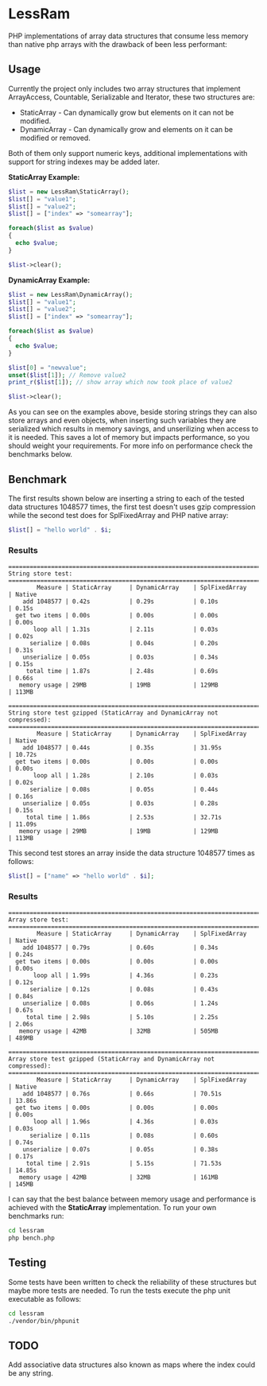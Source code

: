 # LessRam

PHP implementations of array data structures that consume less memory
than native php arrays with the drawback of been less performant:

## Usage

Currently the project only includes two array structures that implement
ArrayAccess, Countable, Serializable and Iterator, these two structures are:

* StaticArray - Can dynamically grow but elements on it can not be modified.
* DynamicArray - Can dynamically grow and elements on it can be modified or removed.

Both of them only support numeric keys, additional implementations with support
for string indexes may be added later.

**StaticArray Example:**

```php
$list = new LessRam\StaticArray();
$list[] = "value1";
$list[] = "value2";
$list[] = ["index" => "somearray"];

foreach($list as $value)
{
  echo $value;
}

$list->clear();
```

**DynamicArray Example:**

```php
$list = new LessRam\DynamicArray();
$list[] = "value1";
$list[] = "value2";
$list[] = ["index" => "somearray"];

foreach($list as $value)
{
  echo $value;
}

$list[0] = "newvalue";
unset($list[1]); // Remove value2
print_r($list[1]); // show array which now took place of value2

$list->clear();
```

As you can see on the examples above, beside storing strings they can also
store arrays and even objects, when inserting such variables they are serialized
which results in memory savings, and unserilizing when access to it is needed.
This saves a lot of memory but impacts performance, so you should weight your
requirements. For more info on performance check the benchmarks below.

## Benchmark

The first results shown below are inserting a string to each of the tested
data structures 1048577 times, the first test doesn't uses gzip compression while
the second test does for SplFixedArray and PHP native array:

```php
$list[] = "hello world" . $i;
```

### Results

```
=======================================================================
String store test:
=======================================================================
        Measure | StaticArray     | DynamicArray    | SplFixedArray   | Native
    add 1048577 | 0.42s           | 0.29s           | 0.10s           | 0.15s
  get two items | 0.00s           | 0.00s           | 0.00s           | 0.00s
       loop all | 1.31s           | 2.11s           | 0.03s           | 0.02s
      serialize | 0.08s           | 0.04s           | 0.20s           | 0.31s
    unserialize | 0.05s           | 0.03s           | 0.34s           | 0.15s
     total time | 1.87s           | 2.48s           | 0.69s           | 0.66s
   memory usage | 29MB            | 19MB            | 129MB           | 113MB

=======================================================================
String store test gzipped (StaticArray and DynamicArray not compressed):
=======================================================================
        Measure | StaticArray     | DynamicArray    | SplFixedArray   | Native
    add 1048577 | 0.44s           | 0.35s           | 31.95s          | 10.72s
  get two items | 0.00s           | 0.00s           | 0.00s           | 0.00s
       loop all | 1.28s           | 2.10s           | 0.03s           | 0.02s
      serialize | 0.08s           | 0.05s           | 0.44s           | 0.16s
    unserialize | 0.05s           | 0.03s           | 0.28s           | 0.15s
     total time | 1.86s           | 2.53s           | 32.71s          | 11.09s
   memory usage | 29MB            | 19MB            | 129MB           | 113MB
```

This second test stores an array inside the data structure 1048577 times
as follows:

```php
$list[] = ["name" => "hello world" . $i];
```

### Results

```
=======================================================================
Array store test:
=======================================================================
        Measure | StaticArray     | DynamicArray    | SplFixedArray   | Native
    add 1048577 | 0.79s           | 0.60s           | 0.34s           | 0.24s
  get two items | 0.00s           | 0.00s           | 0.00s           | 0.00s
       loop all | 1.99s           | 4.36s           | 0.23s           | 0.12s
      serialize | 0.12s           | 0.08s           | 0.43s           | 0.84s
    unserialize | 0.08s           | 0.06s           | 1.24s           | 0.67s
     total time | 2.98s           | 5.10s           | 2.25s           | 2.06s
   memory usage | 42MB            | 32MB            | 505MB           | 489MB

=======================================================================
Array store test gzipped (StaticArray and DynamicArray not compressed):
=======================================================================
        Measure | StaticArray     | DynamicArray    | SplFixedArray   | Native
    add 1048577 | 0.76s           | 0.66s           | 70.51s          | 13.86s
  get two items | 0.00s           | 0.00s           | 0.00s           | 0.00s
       loop all | 1.96s           | 4.36s           | 0.03s           | 0.03s
      serialize | 0.11s           | 0.08s           | 0.60s           | 0.74s
    unserialize | 0.07s           | 0.05s           | 0.38s           | 0.17s
     total time | 2.91s           | 5.15s           | 71.53s          | 14.85s
   memory usage | 42MB            | 32MB            | 161MB           | 145MB
```

I can say that the best balance between memory usage and performance is
achieved with the **StaticArray** implementation. To run your own benchmarks run:

```sh
cd lessram
php bench.php
```

## Testing

Some tests have been written to check the reliability of these structures but
maybe more tests are needed. To run the tests execute the php unit executable
as follows:

```sh
cd lessram
./vendor/bin/phpunit
```

## TODO

Add associative data structures also known as maps where the index could
be any string.